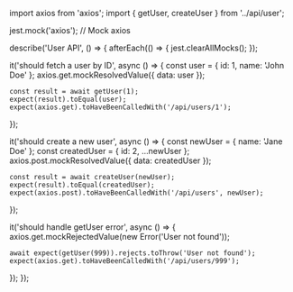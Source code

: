 import axios from 'axios';
import { getUser, createUser } from '../api/user';

jest.mock('axios'); // Mock axios

describe('User API', () => {
  afterEach(() => {
    jest.clearAllMocks();
  });

  it('should fetch a user by ID', async () => {
    const user = { id: 1, name: 'John Doe' };
    axios.get.mockResolvedValue({ data: user });

    const result = await getUser(1);
    expect(result).toEqual(user);
    expect(axios.get).toHaveBeenCalledWith('/api/users/1');
  });

  it('should create a new user', async () => {
    const newUser = { name: 'Jane Doe' };
    const createdUser = { id: 2, ...newUser };
    axios.post.mockResolvedValue({ data: createdUser });

    const result = await createUser(newUser);
    expect(result).toEqual(createdUser);
    expect(axios.post).toHaveBeenCalledWith('/api/users', newUser);
  });

  it('should handle getUser error', async () => {
    axios.get.mockRejectedValue(new Error('User not found'));

    await expect(getUser(999)).rejects.toThrow('User not found');
    expect(axios.get).toHaveBeenCalledWith('/api/users/999');
  });
});

  

